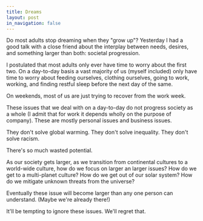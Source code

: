 ```yaml
---
title: Dreams
layout: post
in_navigation: false
---
```


Do most adults stop dreaming when they "grow up"? Yesterday I had a good talk with a close friend about the interplay between needs, desires, and something larger than both: societal progression.

I postulated that most adults only ever have time to worry about the first two. On a day-to-day basis a vast majority of us (myself included) only have time to worry about feeding ourselves, clothing ourselves, going to work, working, and finding restful sleep before the next day of the same.

On weekends, most of us are just trying to recover from the work week.

These issues that we deal with on a day-to-day do not progress society as a whole (I admit that for work it depends wholly on the purpose of company). These are mostly personal issues and business issues.

They don't solve global warming. They don't solve inequality. They don't solve racism.

There's so much wasted potential.

As our society gets larger, as we transition from continental cultures to a world-wide culture, how do we focus on larger an larger issues? How do we get to a multi-planet culture? How do we get out of our solar system? How do we mitigate unknown threats from the universe?

Eventually these issue will become larger than any one person can understand. (Maybe we're already there!)

It'll be tempting to ignore these issues. We'll regret that.

<!-- 2016-11-05 -->
